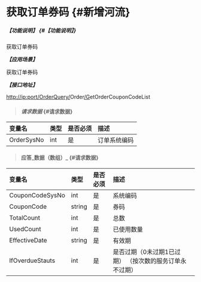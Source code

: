 # 获取订单券码 {#新增河流}

##### _【功能说明】_ {#【功能说明】}

获取订单券码

_**【应用场景】**_

获取订单券码

_**【接口地址】**_

[http://ip:port/OrderQuery/](http://ip:port/HMAction/River/AddRiver)Order[/G](http://ip:port/HMAction/River/AddRiver)etOrderCouponCodeList

> #### _请求数据_ {#请求数据}

| 变量名 | 类型 | 是否必须 | 描述 |
| :--- | :--- | :--- | :--- |
| OrderSysNo | int | 是 | 订单系统编码 |

> #### 应答_数据（数组）_ {#请求数据}

| 变量名 | 类型 | 是否必须 | 描述 |
| :--- | :--- | :--- | :--- |
| CouponCodeSysNo | int | 是 | 系统编码 |
| CouponCode | string | 是 | 券码 |
| TotalCount | int | 是 | 总数 |
| UsedCount | int | 是 | 已使用数量 |
| EffectiveDate | string | 是 | 有效期 |
| IfOverdueStauts | int | 是 | 是否过期（0未过期1已过期） （按次数的服务订单永不过期）|




